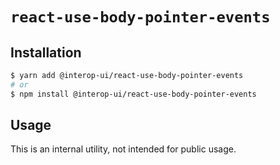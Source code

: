 # `react-use-body-pointer-events`

## Installation

```sh
$ yarn add @interop-ui/react-use-body-pointer-events
# or
$ npm install @interop-ui/react-use-body-pointer-events
```

## Usage

This is an internal utility, not intended for public usage.
